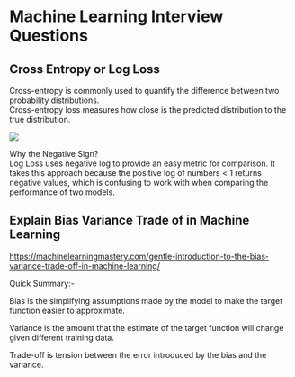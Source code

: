 # Machine Learning Interview Questions

## Cross Entropy or Log Loss

Cross-entropy is commonly used to quantify the difference between two probability distributions.</br>
Cross-entropy loss measures how close is the predicted distribution to the true distribution.

![](https://github.com/theainerd/MLInterview/blob/master/images/Screenshot%20from%202018-08-12%2009-28-06.png)

Why the Negative Sign? </br>
Log Loss uses negative log to provide an easy metric for comparison. It takes this approach because the positive log of numbers < 1 returns negative values, which is confusing to work with when comparing the performance of two models.

## Explain Bias Variance Trade of in Machine Learning

https://machinelearningmastery.com/gentle-introduction-to-the-bias-variance-trade-off-in-machine-learning/

Quick Summary:-

Bias is the simplifying assumptions made by the model to make the target function easier to approximate.

Variance is the amount that the estimate of the target function will change given different training data.

Trade-off is tension between the error introduced by the bias and the variance.
